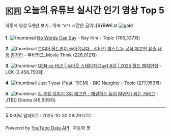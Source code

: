 # 🇰🇷 오늘의 유튜브 실시간 인기 영상 Top 5

하루에 영상 5개만 보기.. 약속 \^o^/ 
시간은 금이다$¥฿₩€🪙
![gold](https://media.tenor.com/your-gif-id.gif)


**1.** ![thumbnail](https://i.ytimg.com/vi/nwksfZMJXXs/default.jpg)
[No Words Can Say](https://youtube.com/watch?v=nwksfZMJXXs) - Roy Kim - Topic (766,337회)

**2.** ![thumbnail](https://i.ytimg.com/vi/V9RzKHp1Z2w/default.jpg)
[드디어 울트론이 돌아옵니다.. ≪비전 퀘스트≫ 공식 예고편 유출 내용 총정리](https://youtube.com/watch?v=V9RzKHp1Z2w) - 무비띵크_Movie Think (226,012회)

**3.** ![thumbnail](https://i.ytimg.com/vi/3PtJe7IPsAo/default.jpg)
[GEN vs HLE | 녹아웃 스테이지 Day1 8강 | 2025 월드 챔피언십](https://youtube.com/watch?v=3PtJe7IPsAo) - LCK (3,456,750회)

**4.** ![thumbnail](https://i.ytimg.com/vi/g0CVkU1w00M/default.jpg)
[Just 1 year (Feat. 10CM)](https://youtube.com/watch?v=g0CVkU1w00M) - BIG Naughty - Topic (277,953회)

**5.** ![thumbnail](https://i.ytimg.com/vi/pfnXiPRPCts/default.jpg)
[김 부장 이야기 3회 예고편 - 해결하는 놈이 MVP가 되는 거라고](https://youtube.com/watch?v=pfnXiPRPCts) - JTBC Drama (46,909회)


---
⏳ 마지막 업데이트: 2025-10-30 06:29 UTC

Powered by [YouTube Data API](https://developers.google.com/youtube/v3/docs/videos/list) · 자동화 봇